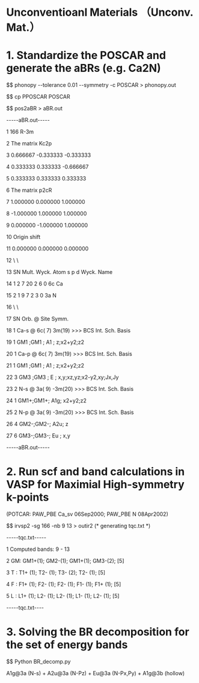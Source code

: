 # Unconventioanl Materials （Unconv. Mat.）

# 1. Standardize the POSCAR and generate the aBRs (e.g. Ca2N)

$$ phonopy  --tolerance 0.01 --symmetry -c POSCAR > phonopy.out

$$ cp PPOSCAR POSCAR

$$ pos2aBR > aBR.out


-----aBR.out-----

  1          166 R-3m
  
  2  The matrix Kc2p
  
  3     0.666667   -0.333333   -0.333333
  
  4     0.333333    0.333333   -0.666667
  
  5     0.333333    0.333333    0.333333
  
  6  The matrix p2cR
  
  7     1.000000    0.000000    1.000000
  
  8    -1.000000    1.000000    1.000000
  
  9     0.000000   -1.000000    1.000000
  
 10  Origin shift
 
 11     0.000000    0.000000    0.000000
 
 12  \\ \\
 
 13   SN  Mult. Wyck. Atom  s    p    d  Wyck. Name
 
 14     1    2    7   20    2    6    0    6c   Ca
 
 15     2    1    9    7    2    3    0    3a   N
 
 16  \\ \\
 
 17   SN  Orb. @ Site     Symm.
 
 18    1  Ca-s @ 6c( 7)    3m(19) >>>   BCS  Int. Sch.      Basis
 
 19                                  1  GM1 ;GM1 ; A1 ;     z;x2+y2;z2
 
 20    1  Ca-p @ 6c( 7)    3m(19) >>>   BCS  Int. Sch.      Basis
 
 21                                  1  GM1 ;GM1 ; A1 ;     z;x2+y2;z2
 
 22                                  3  GM3 ;GM3 ; E  ;     x,y;xz,yz;x2-y2,xy;Jx,Jy
 
 23    2   N-s @ 3a( 9)   -3m(20) >>>   BCS  Int. Sch.      Basis
 
 24                                  1  GM1+;GM1+; A1g;     x2+y2;z2
 
 25    2   N-p @ 3a( 9)   -3m(20) >>>   BCS  Int. Sch.      Basis
 
 26                                  4  GM2-;GM2-; A2u;     z
 
 27                                  6  GM3-;GM3-; Eu ;     x,y
 
-----aBR.out-----


# 2. Run scf and band calculations in VASP for Maximial High-symmetry k-points 

(POTCAR: PAW_PBE Ca_sv 06Sep2000; PAW_PBE N 08Apr2002) 

$$ irvsp2 -sg 166 -nb 9 13 > outir2    (* generating tqc.txt *)

-----tqc.txt-----

  1 Computed bands:  9 - 13
  
  2 GM: GM1+(1); GM2-(1); GM1+(1); GM3-(2); [5]
  
  3 T : T1+ (1); T2- (1); T3- (2); T2- (1); [5]
  
  4 F : F1+ (1); F2- (1); F2- (1); F1- (1); F1+ (1); [5]
  
  5 L : L1+ (1); L2- (1); L2- (1); L1- (1); L2- (1); [5]
  
-----tqc.txt----

# 3. Solving the BR decomposition for the set of energy bands

$$ Python BR_decomp.py 

  A1g@3a (N-s) + A2u@3a (N-Pz) + Eu@3a (N-Px,Py) + A1g@3b (hollow)
  
